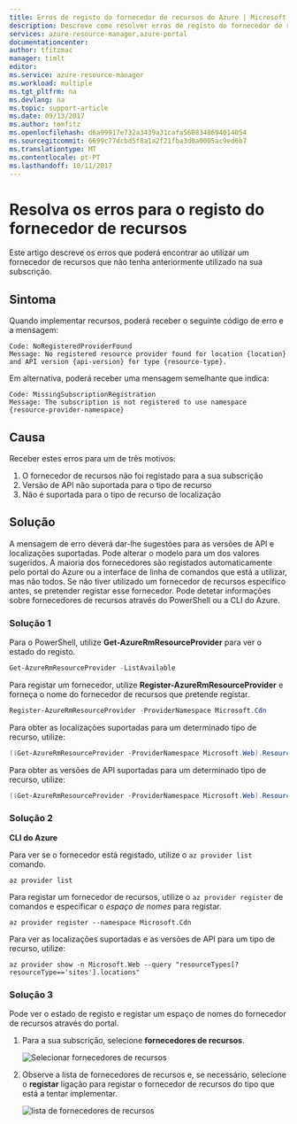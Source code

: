 ```yaml
---
title: Erros de registo do fornecedor de recursos do Azure | Microsoft Docs
description: Descreve como resolver erros de registo do fornecedor de recursos do Azure.
services: azure-resource-manager,azure-portal
documentationcenter: 
author: tfitzmac
manager: timlt
editor: 
ms.service: azure-resource-manager
ms.workload: multiple
ms.tgt_pltfrm: na
ms.devlang: na
ms.topic: support-article
ms.date: 09/13/2017
ms.author: tomfitz
ms.openlocfilehash: d6a99917e732a3439a31cafa5608348694014054
ms.sourcegitcommit: 6699c77dcbd5f8a1a2f21fba3d0a0005ac9ed6b7
ms.translationtype: MT
ms.contentlocale: pt-PT
ms.lasthandoff: 10/11/2017
---
```

# <a name="resolve-errors-for-resource-provider-registration"></a>Resolva os erros para o registo do fornecedor de recursos

Este artigo descreve os erros que poderá encontrar ao utilizar um fornecedor de recursos que não tenha anteriormente utilizado na sua subscrição.

## <a name="symptom"></a>Sintoma

Quando implementar recursos, poderá receber o seguinte código de erro e a mensagem:

```
Code: NoRegisteredProviderFound
Message: No registered resource provider found for location {location}
and API version {api-version} for type {resource-type}.
```

Em alternativa, poderá receber uma mensagem semelhante que indica:

```
Code: MissingSubscriptionRegistration
Message: The subscription is not registered to use namespace {resource-provider-namespace}
```

## <a name="cause"></a>Causa

Receber estes erros para um de três motivos:

1. O fornecedor de recursos não foi registado para a sua subscrição
1. Versão de API não suportada para o tipo de recurso
1. Não é suportada para o tipo de recurso de localização

## <a name="solution"></a>Solução

A mensagem de erro deverá dar-lhe sugestões para as versões de API e localizações suportadas. Pode alterar o modelo para um dos valores sugeridos. A maioria dos fornecedores são registados automaticamente pelo portal do Azure ou a interface de linha de comandos que está a utilizar, mas não todos. Se não tiver utilizado um fornecedor de recursos específico antes, se pretender registar esse fornecedor. Pode detetar informações sobre fornecedores de recursos através do PowerShell ou a CLI do Azure.

### <a name="solution-1"></a>Solução 1

Para o PowerShell, utilize **Get-AzureRmResourceProvider** para ver o estado do registo.

```powershell
Get-AzureRmResourceProvider -ListAvailable
```

Para registar um fornecedor, utilize **Register-AzureRmResourceProvider** e forneça o nome do fornecedor de recursos que pretende registar.

```powershell
Register-AzureRmResourceProvider -ProviderNamespace Microsoft.Cdn
```

Para obter as localizações suportadas para um determinado tipo de recurso, utilize:

```powershell
((Get-AzureRmResourceProvider -ProviderNamespace Microsoft.Web).ResourceTypes | Where-Object ResourceTypeName -eq sites).Locations
```

Para obter as versões de API suportadas para um determinado tipo de recurso, utilize:

```powershell
((Get-AzureRmResourceProvider -ProviderNamespace Microsoft.Web).ResourceTypes | Where-Object ResourceTypeName -eq sites).ApiVersions
```

### <a name="solution-2"></a>Solução 2

**CLI do Azure**

Para ver se o fornecedor está registado, utilize o `az provider list` comando.

```azurecli-interactive
az provider list
```

Para registar um fornecedor de recursos, utilize o `az provider register` de comandos e especificar o *espaço de nomes* para registar.

```azurecli-interactive
az provider register --namespace Microsoft.Cdn
```

Para ver as localizações suportadas e as versões de API para um tipo de recurso, utilize:

```azurecli-interactive
az provider show -n Microsoft.Web --query "resourceTypes[?resourceType=='sites'].locations"
```

### <a name="solution-3"></a>Solução 3

Pode ver o estado de registo e registar um espaço de nomes do fornecedor de recursos através do portal.

1. Para a sua subscrição, selecione **fornecedores de recursos**.

   ![Selecionar fornecedores de recursos](./media/resource-manager-register-provider-errors/select-resource-provider.png)

1. Observe a lista de fornecedores de recursos e, se necessário, selecione o **registar** ligação para registar o fornecedor de recursos do tipo que está a tentar implementar.

   ![lista de fornecedores de recursos](./media/resource-manager-register-provider-errors/list-resource-providers.png)

